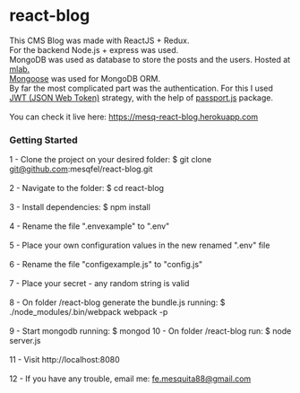 # react-blog
This CMS Blog was made with ReactJS + Redux.<br>
For the backend Node.js + express was used.<br>
MongoDB was used as database to store the posts and the users. Hosted at <a href="https://mlab.com/">mlab.</a><br>
<a href="http://mongoosejs.com/">Mongoose</a> was used for MongoDB ORM.<br>
By far the most complicated part was the authentication. For this I used <a href="https://en.wikipedia.org/wiki/JSON_Web_Token">JWT (JSON Web Token)</a> strategy, with the help of <a href="http://passportjs.org/">passport.js</a> package.<br><br>
You can check it live here: https://mesq-react-blog.herokuapp.com

### Getting Started
1 - Clone the project on your desired folder: $ git clone git@github.com:mesqfel/react-blog.git<br><br>
2 - Navigate to the folder: $ cd react-blog<br><br>
3 - Install dependencies: $ npm install<br><br>
4 - Rename the file ".envexample" to ".env"<br><br>
5 - Place your own configuration values in the new renamed ".env" file<br><br>
6 - Rename the file "configexample.js" to "config.js"<br><br>
7 - Place your secret - any random string is valid<br><br>
8 - On folder /react-blog generate the bundle.js running: $ ./node_modules/.bin/webpack webpack -p<br><br>
9 - Start mongodb running: $ mongod
10 - On folder /react-blog run: $ node server.js<br><br>
11 - Visit http://localhost:8080<br><br>
12 - If you have any trouble, email me: fe.mesquita88@gmail.com
